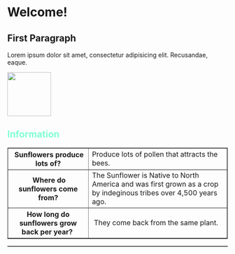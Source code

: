 <!doctype html>
<html>
<head>
	<h1>Welcome!</h1>
	<h2>First Paragraph</h2>
	<p class="mainStyle">Lorem ipsum dolor sit amet, consectetur adipisicing elit. Recusandae, eaque.</p>
	<img src="sunflower.jpg" width="100" height="100" alt=""/>
</head>
	<meta charset="UTF-8"><table width="200" border="1">
  <tbody>
	  <h2 style= "color: aquamarine ">Information</h2>
    <tr>
      <th scope="row">&nbsp;Sunflowers produce lots of?</th>
      <td>Produce lots of pollen that attracts the bees.&nbsp;</td>
    </tr>
    <tr>
      <th scope="row">&nbsp;Where do sunflowers come from?</th>
      <td>The Sunflower is Native to North America and was first grown as a crop by indeginous tribes over 4,500 years ago.&nbsp;</td>
    </tr>
    <tr>
      <th scope="row">How long do sunflowers grow back per year?&nbsp;</th>
      <td>&nbsp;They come back from the same plant.</td>
    </tr>
  </tbody>
</table><table width="200" border="1">
